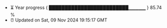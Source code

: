 - ⏳ Year progress { █████████████████████████▁▁▁▁▁ } 85.74 %
- ⏰ Updated on Sat, 09 Nov 2024 19:15:17 GMT

